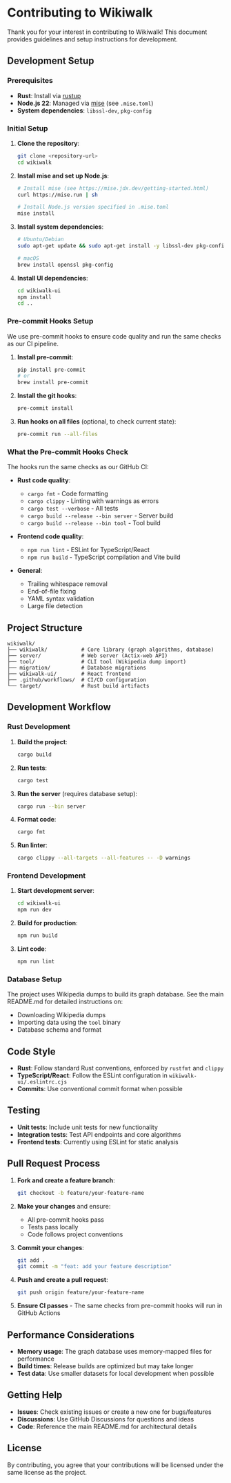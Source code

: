 # Contributing to Wikiwalk

Thank you for your interest in contributing to Wikiwalk! This document provides guidelines and setup instructions for development.

## Development Setup

### Prerequisites

- **Rust**: Install via [rustup](https://rustup.rs/)
- **Node.js 22**: Managed via [mise](https://mise.jdx.dev/) (see `.mise.toml`)
- **System dependencies**: `libssl-dev`, `pkg-config`

### Initial Setup

1. **Clone the repository**:
   ```bash
   git clone <repository-url>
   cd wikiwalk
   ```

2. **Install mise and set up Node.js**:
   ```bash
   # Install mise (see https://mise.jdx.dev/getting-started.html)
   curl https://mise.run | sh

   # Install Node.js version specified in .mise.toml
   mise install
   ```

3. **Install system dependencies**:
   ```bash
   # Ubuntu/Debian
   sudo apt-get update && sudo apt-get install -y libssl-dev pkg-config

   # macOS
   brew install openssl pkg-config
   ```

4. **Install UI dependencies**:
   ```bash
   cd wikiwalk-ui
   npm install
   cd ..
   ```

### Pre-commit Hooks Setup

We use pre-commit hooks to ensure code quality and run the same checks as our CI pipeline.

1. **Install pre-commit**:
   ```bash
   pip install pre-commit
   # or
   brew install pre-commit
   ```

2. **Install the git hooks**:
   ```bash
   pre-commit install
   ```

3. **Run hooks on all files** (optional, to check current state):
   ```bash
   pre-commit run --all-files
   ```

### What the Pre-commit Hooks Check

The hooks run the same checks as our GitHub CI:

- **Rust code quality**:
  - `cargo fmt` - Code formatting
  - `cargo clippy` - Linting with warnings as errors
  - `cargo test --verbose` - All tests
  - `cargo build --release --bin server` - Server build
  - `cargo build --release --bin tool` - Tool build

- **Frontend code quality**:
  - `npm run lint` - ESLint for TypeScript/React
  - `npm run build` - TypeScript compilation and Vite build

- **General**:
  - Trailing whitespace removal
  - End-of-file fixing
  - YAML syntax validation
  - Large file detection

## Project Structure

```
wikiwalk/
├── wikiwalk/           # Core library (graph algorithms, database)
├── server/             # Web server (Actix-web API)
├── tool/               # CLI tool (Wikipedia dump import)
├── migration/          # Database migrations
├── wikiwalk-ui/        # React frontend
├── .github/workflows/  # CI/CD configuration
└── target/             # Rust build artifacts
```

## Development Workflow

### Rust Development

1. **Build the project**:
   ```bash
   cargo build
   ```

2. **Run tests**:
   ```bash
   cargo test
   ```

3. **Run the server** (requires database setup):
   ```bash
   cargo run --bin server
   ```

4. **Format code**:
   ```bash
   cargo fmt
   ```

5. **Run linter**:
   ```bash
   cargo clippy --all-targets --all-features -- -D warnings
   ```

### Frontend Development

1. **Start development server**:
   ```bash
   cd wikiwalk-ui
   npm run dev
   ```

2. **Build for production**:
   ```bash
   npm run build
   ```

3. **Lint code**:
   ```bash
   npm run lint
   ```

### Database Setup

The project uses Wikipedia dumps to build its graph database. See the main README.md for detailed instructions on:
- Downloading Wikipedia dumps
- Importing data using the `tool` binary
- Database schema and format

## Code Style

- **Rust**: Follow standard Rust conventions, enforced by `rustfmt` and `clippy`
- **TypeScript/React**: Follow the ESLint configuration in `wikiwalk-ui/.eslintrc.cjs`
- **Commits**: Use conventional commit format when possible

## Testing

- **Unit tests**: Include unit tests for new functionality
- **Integration tests**: Test API endpoints and core algorithms
- **Frontend tests**: Currently using ESLint for static analysis

## Pull Request Process

1. **Fork and create a feature branch**:
   ```bash
   git checkout -b feature/your-feature-name
   ```

2. **Make your changes** and ensure:
   - All pre-commit hooks pass
   - Tests pass locally
   - Code follows project conventions

3. **Commit your changes**:
   ```bash
   git add .
   git commit -m "feat: add your feature description"
   ```

4. **Push and create a pull request**:
   ```bash
   git push origin feature/your-feature-name
   ```

5. **Ensure CI passes** - The same checks from pre-commit hooks will run in GitHub Actions

## Performance Considerations

- **Memory usage**: The graph database uses memory-mapped files for performance
- **Build times**: Release builds are optimized but may take longer
- **Test data**: Use smaller datasets for local development when possible

## Getting Help

- **Issues**: Check existing issues or create a new one for bugs/features
- **Discussions**: Use GitHub Discussions for questions and ideas
- **Code**: Reference the main README.md for architectural details

## License

By contributing, you agree that your contributions will be licensed under the same license as the project.